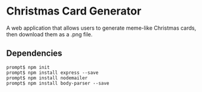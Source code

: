 # Christmas Card Generator

A web application that allows users to generate meme-like Christmas cards, then download
them as a .png file. 

## Dependencies

```
prompt$ npm init
prompt$ npm install express --save
prompt$ npm install nodemailer
prompt$ npm install body-parser --save
```